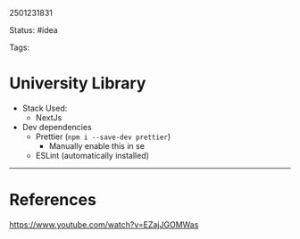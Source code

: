 2501231831

Status: #idea

Tags: 

# University Library

- Stack Used:
	- NextJs
- Dev dependencies
	- Prettier (`npm i --save-dev prettier`)
		- Manually enable this in se
	- ESLint  (automatically installed)


---
# References
https://www.youtube.com/watch?v=EZajJGOMWas